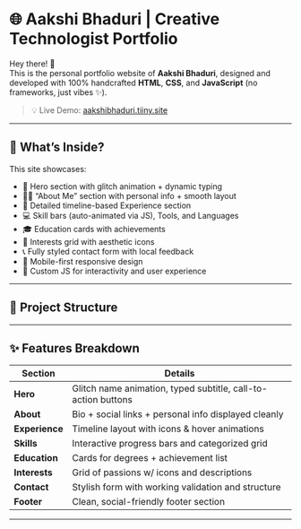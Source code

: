 # 🌐 Aakshi Bhaduri | Creative Technologist Portfolio

Hey there! 👋  
This is the personal portfolio website of **Aakshi Bhaduri**, designed and developed with 100% handcrafted **HTML**, **CSS**, and **JavaScript** (no frameworks, just vibes ✨).

> 💡 Live Demo: [aakshibhaduri.tiiny.site](https://aakshibhaduri.tiiny.site)

---

## 📌 What’s Inside?

This site showcases:
- 🎯 Hero section with glitch animation + dynamic typing
- 🙋‍♀️ “About Me” section with personal info + smooth layout
- 💼 Detailed timeline-based Experience section
- 💻 Skill bars (auto-animated via JS), Tools, and Languages
- 🎓 Education cards with achievements
- 🎨 Interests grid with aesthetic icons
- 📞 Fully styled contact form with local feedback
- 📱 Mobile-first responsive design
- 🧠 Custom JS for interactivity and user experience

---

## 💼 Project Structure


---

## ✨ Features Breakdown

| Section        | Details |
|----------------|---------|
| **Hero**       | Glitch name animation, typed subtitle, call-to-action buttons |
| **About**      | Bio + social links + personal info displayed cleanly |
| **Experience** | Timeline layout with icons & hover animations |
| **Skills**     | Interactive progress bars and categorized grid |
| **Education**  | Cards for degrees + achievement list |
| **Interests**  | Grid of passions w/ icons and descriptions |
| **Contact**    | Stylish form with working validation and structure |
| **Footer**     | Clean, social-friendly footer section |

---

